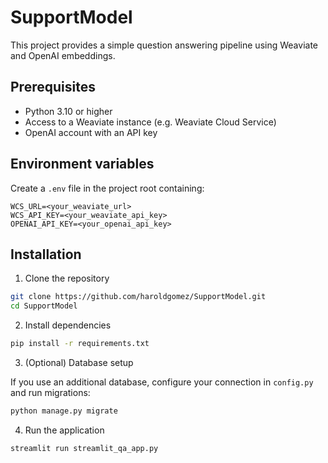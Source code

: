 # SupportModel

This project provides a simple question answering pipeline using Weaviate and OpenAI embeddings.

## Prerequisites

- Python 3.10 or higher
- Access to a Weaviate instance (e.g. Weaviate Cloud Service)
- OpenAI account with an API key

## Environment variables

Create a `.env` file in the project root containing:

```env
WCS_URL=<your_weaviate_url>
WCS_API_KEY=<your_weaviate_api_key>
OPENAI_API_KEY=<your_openai_api_key>
```

## Installation

1. Clone the repository

```bash
git clone https://github.com/haroldgomez/SupportModel.git
cd SupportModel
```

2. Install dependencies

```bash
pip install -r requirements.txt
```

3. (Optional) Database setup

If you use an additional database, configure your connection in `config.py` and run migrations:

```bash
python manage.py migrate
```

4. Run the application

```bash
streamlit run streamlit_qa_app.py
```


